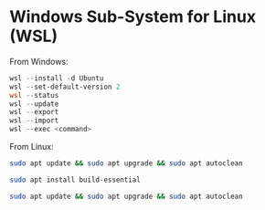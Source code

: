 # Windows Sub-System for Linux (WSL)

From Windows:

```powershell
wsl --install -d Ubuntu
wsl --set-default-version 2
wsl --status
wsl --update
wsl --export
wsl --import
wsl --exec <command>
```

From Linux:

```bash
sudo apt update && sudo apt upgrade && sudo apt autoclean

sudo apt install build-essential

sudo apt update && sudo apt upgrade && sudo apt autoclean
```




